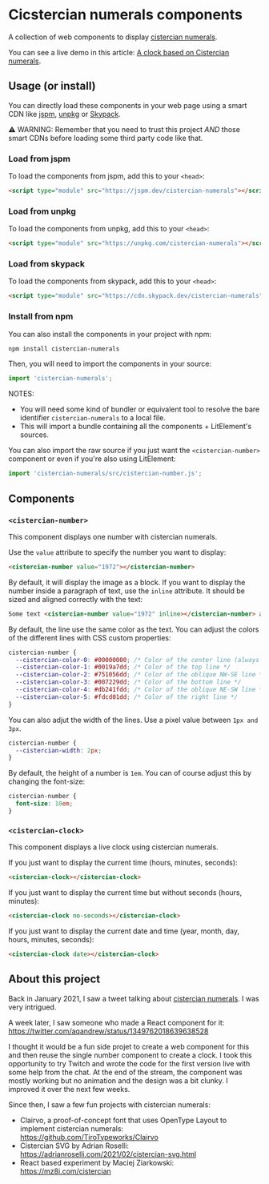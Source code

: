 # Cicstercian numerals components

A collection of web components to display [cistercian numerals](https://en.wikipedia.org/wiki/Cistercian_numerals).

You can see a live demo in this article: [A clock based on Cistercian numerals](https://www.hsablonniere.com/a-clock-based-on-cistercian-numerals--hptit8/).

## Usage (or install)

You can directly load these components in your web page using a smart CDN like [jspm](https://jspm.org/), [unpkg](https://unpkg.com/) or [Skypack](https://www.skypack.dev/).

⚠️ WARNING: Remember that you need to trust this project *AND* those smart CDNs before loading some third party code like that.

### Load from jspm

To load the components from jspm, add this to your `<head>`:

```html
<script type="module" src="https://jspm.dev/cistercian-numerals"></script>
```

### Load from unpkg

To load the components from unpkg, add this to your `<head>`:

```html
<script type="module" src="https://unpkg.com/cistercian-numerals"></script>
```

### Load from skypack

To load the components from skypack, add this to your `<head>`:

```html
<script type="module" src="https://cdn.skypack.dev/cistercian-numerals"></script>
```

### Install from npm

You can also install the components in your project with npm:

```bash
npm install cistercian-numerals
```

Then, you will need to import the components in your source:

```js
import 'cistercian-numerals';
```

NOTES:

* You will need some kind of bundler or equivalent tool to resolve the bare identifier `cistercian-numerals` to a local file.
* This will import a bundle containing all the components + LitElement's sources.

You can also import the raw source if you just want the `<cistercian-number>` component or even if you're also using LitElement:

```js
import 'cistercian-numerals/src/cistercian-number.js';
```

## Components

### `<cistercian-number>`

This component displays one number with cistercian numerals.

Use the `value` attribute to specify the number you want to display:

```html
<cistercian-number value="1972"></cistercian-number>
```

By default, it will display the image as a block.
If you want to display the number inside a paragraph of text, use the `inline` attribute. It should be sized and aligned correctly with the text:

```html
Some text <cistercian-number value="1972" inline></cistercian-number> around the number.
```

By default, the line use the same color as the text.
You can adjust the colors of the different lines with CSS custom properties:

```css
cistercian-number {
  --cistercian-color-0: #00000000; /* Color of the center line (always displayed) */
  --cistercian-color-1: #0019a7dd; /* Color of the top line */
  --cistercian-color-2: #751056dd; /* Color of the oblique NW-SE line */
  --cistercian-color-3: #007229dd; /* Color of the bottom line */
  --cistercian-color-4: #db241fdd; /* Color of the oblique NE-SW line */
  --cistercian-color-5: #fdcd01dd; /* Color of the right line */
}
```

You can also adjut the width of the lines.
Use a pixel value between `1px and 3px`.

```css
cistercian-number {
  --cistercian-width: 2px;
}
```

By default, the height of a number is `1em`.
You can of course adjust this by changing the font-size:

```css
cistercian-number {
  font-size: 10em;
}
```

### `<cistercian-clock>`

This component displays a live clock using cistercian numerals.

If you just want to display the current time (hours, minutes, seconds):

```html
<cistercian-clock></cistercian-clock>
```

If you just want to display the current time but without seconds (hours, minutes):

```html
<cistercian-clock no-seconds></cistercian-clock>
```

If you just want to display the current date and time (year, month, day, hours, minutes, seconds):

```html
<cistercian-clock date></cistercian-clock>
```

## About this project

Back in January 2021, I saw a tweet talking about [cistercian numerals](https://en.wikipedia.org/wiki/Cistercian_numerals).
I was very intrigued.

A week later, I saw someone who made a React component for it: https://twitter.com/aqandrew/status/1349762018639638528

I thought it would be a fun side projet to create a web component for this and then reuse the single number component to create a clock.
I took this opportunity to try Twitch and wrote the code for the first version live with some help from the chat.
At the end of the stream, the component was mostly working but no animation and the design was a bit clunky.
I improved it over the next few weeks.

Since then, I saw a few fun projects with cistercian numerals:

* Clairvo, a proof-of-concept font that uses OpenType Layout to implement cistercian numerals: https://github.com/TiroTypeworks/Clairvo
* Cistercian SVG by Adrian Roselli: https://adrianroselli.com/2021/02/cistercian-svg.html
* React based experiment by Maciej Ziarkowski: https://mz8i.com/cistercian
